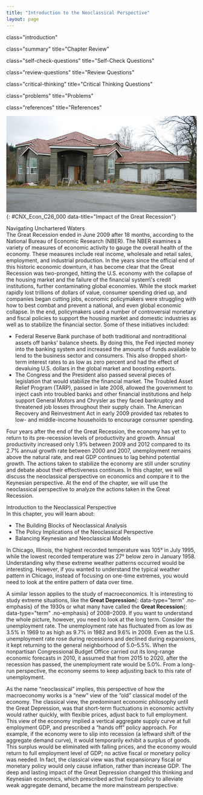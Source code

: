 ```yaml
---
title: "Introduction to the Neoclassical Perspective"
layout: page
---
```



<cnx-pi data-type="cnx.flag.introduction"> class="introduction" </cnx-pi>

<cnx-pi data-type="cnx.eoc">class="summary" title="Chapter Review"</cnx-pi>

<cnx-pi data-type="cnx.eoc">class="self-check-questions" title="Self-Check Questions"</cnx-pi>

<cnx-pi data-type="cnx.eoc">class="review-questions" title="Review Questions"</cnx-pi>

<cnx-pi data-type="cnx.eoc">class="critical-thinking" title="Critical Thinking Questions"</cnx-pi>

<cnx-pi data-type="cnx.eoc">class="problems" title="Problems"</cnx-pi>

<cnx-pi data-type="cnx.eoc">class="references" title="References"</cnx-pi>

 ![An image of a new home construction that appears to have most of the exterior completed but which clearly is not finished and has been abandoned for some time.](../resources/CNX_Econ_C26_000.jpg "The impact of the Great Recession can be seen in many areas of the economy that impact our daily lives. One of the most visible signs can be seen in the housing market where many homes and other buildings are abandoned, including ones that midway through construction. (Credit: modification of work by A McLin/Flickr Creative Commons)"){: #CNX_Econ_C26_000 data-title="Impact of the Great Recession"}

<div data-type="note" data-has-label="true" id="ch26mod00_bring" class="economics bringhome" data-label="" markdown="1">
<div data-type="title">
Navigating Unchartered Waters
</div>
The Great Recession ended in June 2009 after 18 months, according to the National Bureau of Economic Research (NBER). The NBER examines a variety of measures of economic activity to gauge the overall health of the economy. These measures include real income, wholesale and retail sales, employment, and industrial production. In the years since the official end of this historic economic downturn, it has become clear that the Great Recession was two-pronged, hitting the U.S. economy with the collapse of the housing market and the failure of the financial system\'s credit institutions, further contaminating global economies. While the stock market rapidly lost trillions of dollars of value, consumer spending dried up, and companies began cutting jobs, economic policymakers were struggling with how to best combat and prevent a national, and even global economic collapse. In the end, policymakers used a number of controversial monetary and fiscal policies to support the housing market and domestic industries as well as to stabilize the financial sector. Some of these initiatives included:

* Federal Reserve Bank purchase of both traditional and nontraditional assets off banks\' balance sheets. By doing this, the Fed injected money into the banking system and increased the amounts of funds available to lend to the business sector and consumers. This also dropped short-term interest rates to as low as zero percent and had the effect of devaluing U.S. dollars in the global market and boosting exports.
* The Congress and the President also passed several pieces of legislation that would stabilize the financial market. The Troubled Asset Relief Program (TARP), passed in late 2008, allowed the government to inject cash into troubled banks and other financial institutions and help support General Motors and Chrysler as they faced bankruptcy and threatened job losses throughout their supply chain. The American Recovery and Reinvestment Act in early 2009 provided tax rebates to low- and middle-income households to encourage consumer spending.

Four years after the end of the Great Recession, the economy has yet to return to its pre-recession levels of productivity and growth. Annual productivity increased only 1.9% between 2009 and 2012 compared to its 2.7% annual growth rate between 2000 and 2007, unemployment remains above the natural rate, and real GDP continues to lag behind potential growth. The actions taken to stabilize the economy are still under scrutiny and debate about their effectiveness continues. In this chapter, we will discuss the neoclassical perspective on economics and compare it to the Keynesian perspective. At the end of the chapter, we will use the neoclassical perspective to analyze the actions taken in the Great Recession.

</div>

<div data-type="note" data-has-label="true" id="ch26mod00_obj" class="economics chapter-objectives" data-label="" markdown="1">
<div data-type="title">
Introduction to the Neoclassical Perspective
</div>
In this chapter, you will learn about:

* The Building Blocks of Neoclassical Analysis
* The Policy Implications of the Neoclassical Perspective
* Balancing Keynesian and Neoclassical Models

</div>

In Chicago, Illinois, the highest recorded temperature was 105° in July 1995, while the lowest recorded temperature was 27° below zero in January 1958. Understanding why these extreme weather patterns occurred would be interesting. However, if you wanted to understand the typical weather pattern in Chicago, instead of focusing on one-time extremes, you would need to look at the entire pattern of data over time.

A similar lesson applies to the study of macroeconomics. It is interesting to study extreme situations, like the **Great Depression**{: data-type="term" .no-emphasis} of the 1930s or what many have called the **Great Recession**{: data-type="term" .no-emphasis} of 2008–2009. If you want to understand the whole picture, however, you need to look at the long term. Consider the unemployment rate. The unemployment rate has fluctuated from as low as 3.5% in 1969 to as high as 9.7% in 1982 and 9.6% in 2009. Even as the U.S. unemployment rate rose during recessions and declined during expansions, it kept returning to the general neighborhood of 5.0–5.5%. When the nonpartisan Congressional Budget Office carried out its long-range economic forecasts in 2010, it assumed that from 2015 to 2020, after the recession has passed, the unemployment rate would be 5.0%. From a long-run perspective, the economy seems to keep adjusting back to this rate of unemployment.

As the name “neoclassical” implies, this perspective of how the macroeconomy works is a “new” view of the “old” classical model of the economy. The classical view, the predominant economic philosophy until the Great Depression, was that short-term fluctuations in economic activity would rather quickly, with flexible prices, adjust back to full employment. This view of the economy implied a vertical aggregate supply curve at full employment GDP, and prescribed a “hands off” policy approach. For example, if the economy were to slip into recession (a leftward shift of the aggregate demand curve), it would temporarily exhibit a surplus of goods. This surplus would be eliminated with falling prices, and the economy would return to full employment level of GDP; no active fiscal or monetary policy was needed. In fact, the classical view was that expansionary fiscal or monetary policy would only cause inflation, rather than increase GDP. The deep and lasting impact of the Great Depression changed this thinking and Keynesian economics, which prescribed active fiscal policy to alleviate weak aggregate demand, became the more mainstream perspective.

